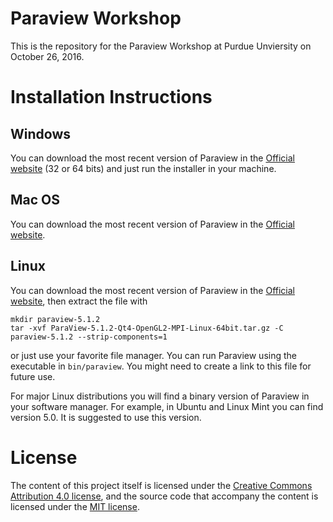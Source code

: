 # Paraview Workshop

This is the repository for the Paraview Workshop at Purdue Unviersity on October 26, 2016.

# Installation Instructions

## Windows

You can download the most recent version of Paraview in the [Official website](http://www.paraview.org/download/) (32 or 64 bits) and just run the installer in your machine.

## Mac OS

You can download the most recent version of Paraview in the [Official website](http://www.paraview.org/download/).

## Linux

You can download the most recent version of Paraview in the [Official website](http://www.paraview.org/download/), then extract the file with

    mkdir paraview-5.1.2
    tar -xvf ParaView-5.1.2-Qt4-OpenGL2-MPI-Linux-64bit.tar.gz -C paraview-5.1.2 --strip-components=1

or just use your favorite file manager. You can run Paraview using the executable
in ``bin/paraview``. You might need to create a link to this file for future use.

For major Linux distributions you will find a binary version of Paraview in your software manager. For example, in Ubuntu and Linux Mint you can find version 5.0. It is suggested to use this version.

# License

The content of this project itself is licensed under the [Creative Commons Attribution 4.0 license](http://choosealicense.com/licenses/cc-by-4.0/), and the source code that accompany the content is licensed under the [MIT license](https://opensource.org/licenses/mit-license.php).
